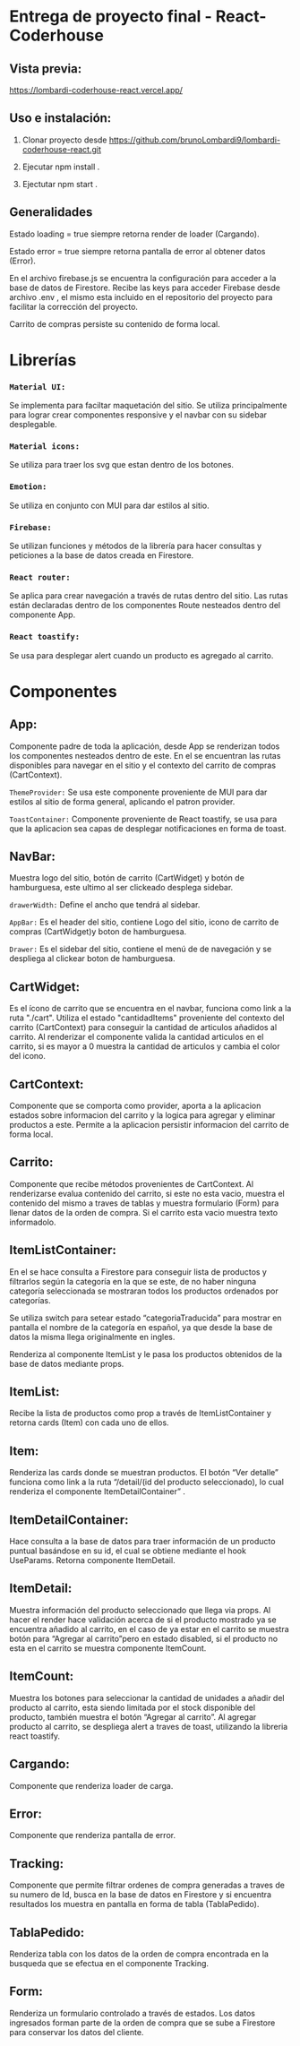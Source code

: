 # Entrega de proyecto final - React-Coderhouse

## Vista previa: 
https://lombardi-coderhouse-react.vercel.app/



## Uso e instalación:
1. Clonar proyecto desde https://github.com/brunoLombardi9/lombardi-coderhouse-react.git

2. Ejecutar npm install .

3. Ejectutar npm start .


## Generalidades

Estado loading = true siempre retorna render de loader (Cargando).

Estado error = true siempre retorna pantalla de error al obtener datos (Error).

En el archivo firebase.js se encuentra la configuración para acceder a la base de datos de Firestore. Recibe las keys para acceder  Firebase desde archivo .env , el mismo esta incluido en el repositorio del proyecto para facilitar la corrección del proyecto.

Carrito de compras persiste su contenido de forma local.


# Librerías
### `Material UI: `
Se implementa para faciltar maquetación del sitio. Se utiliza principalmente para lograr crear componentes responsive y el navbar con su sidebar desplegable.


### `Material icons: `
Se utiliza para traer los svg que estan dentro de los botones.



### `Emotion: `
Se utiliza en conjunto con MUI para dar estilos al sitio.


### `Firebase: `
Se utilizan funciones y métodos de la librería para hacer consultas y peticiones a la base de datos creada en Firestore.


### `React router: `
 Se aplica para crear navegación a través de rutas dentro del sitio. Las rutas están declaradas dentro de los componentes Route nesteados dentro del componente App.

### `React toastify: `
Se usa para desplegar alert cuando un producto es agregado al carrito.

# Componentes

## App:
Componente padre de toda la aplicación, desde App se renderizan todos los componentes nesteados dentro de este. En el se encuentran las rutas disponibles para navegar en el sitio y el contexto del carrito de compras (CartContext).

`ThemeProvider:` Se usa este componente proveniente de MUI para dar estilos al sitio de forma general, aplicando el patron provider.

`ToastContainer:` Componente proveniente de React toastify, se usa para que la aplicacion sea capas de desplegar notificaciones en forma de toast.

 ## NavBar:
Muestra logo del sitio, botón de carrito (CartWidget) y botón de hamburguesa, este ultimo al ser clickeado desplega sidebar.

`drawerWidth:` Define el ancho que tendrá al sidebar.

`AppBar:` Es el header del sitio, contiene Logo del sitio, icono de carrito de compras (CartWidget)y boton de hamburguesa.

`Drawer:` Es el sidebar del sitio, contiene el menú de de navegación y se despliega al clickear boton de hamburguesa.

## CartWidget:
Es el ícono de carrito que se encuentra en el navbar, funciona como link a la ruta "./cart". Utiliza el estado "cantidadItems" proveniente del contexto del carrito (CartContext) para conseguir la cantidad de articulos añadidos al carrito. Al renderizar el componente valida la cantidad articulos en el carrito, si es mayor a 0 muestra la cantidad de articulos y cambia el color del icono.

## CartContext:
Componente que se comporta como provider, aporta a la aplicacion estados sobre informacion del carrito y la logica para agregar y eliminar productos a este. 
Permite a la aplicacion persistir informacion del carrito de forma local.

## Carrito: 
Componente que recibe métodos provenientes de CartContext. Al renderizarse evalua contenido del carrito, si este no esta vacio, muestra el contenido del mismo a traves de tablas y muestra formulario (Form) para llenar datos de la orden de compra. Si el carrito esta vacio muestra texto informadolo.

 ## ItemListContainer:
 En el se hace consulta a Firestore para conseguir lista de productos y filtrarlos según la categoría en la que se este, de no haber ninguna categoría seleccionada se mostraran todos los productos ordenados por categorías.

Se utiliza switch para setear estado “categoriaTraducida” para mostrar en pantalla el nombre de la categoría en español, ya que desde la base de datos la misma llega originalmente en ingles.

Renderiza al componente ItemList y le pasa los 	productos obtenidos de la base de datos mediante props.

 ## ItemList:
 Recibe la lista de productos como prop a través de ItemListContainer  y retorna cards (Item) con cada uno de ellos.

 ## Item:
 Renderiza las cards donde se muestran productos. El botón “Ver detalle” funciona como link a la ruta “/detail/(id del producto seleccionado), lo cual renderiza el componente ItemDetailContainer” .

 ## ItemDetailContainer:
 Hace consulta a la base de datos para traer información de un producto puntual basándose en su id, el cual se obtiene mediante el hook UseParams. Retorna componente ItemDetail.

## ItemDetail:
Muestra información del producto seleccionado que llega via props. Al hacer el render hace validación acerca de si el producto mostrado ya se encuentra añadido al carrito, en el caso de ya estar en el carrito se muestra botón para “Agregar al carrito”pero en estado disabled, si el producto no esta en el carrito se muestra componente ItemCount.

## ItemCount:
Muestra los botones para seleccionar la cantidad de unidades a añadir del producto al carrito, esta siendo limitada por el stock disponible del producto, también muestra el botón “Agregar al carrito”.
Al agregar producto al carrito, se despliega alert a traves de toast, utilizando la libreria react toastify.

## Cargando:
Componente que renderiza loader de carga.

## Error:
Componente que renderiza pantalla de error.

## Tracking:
Componente que permite filtrar ordenes de compra generadas a traves de su numero de Id, busca en la base de datos en Firestore y si encuentra resultados los muestra en pantalla en forma de tabla (TablaPedido).

## TablaPedido:
Renderiza tabla con los datos de la orden de compra encontrada en la busqueda que se efectua en el componente Tracking.

## Form:
Renderiza un formulario controlado a través de estados. Los datos ingresados forman parte de la orden de compra que se sube a Firestore para conservar los datos del cliente.






